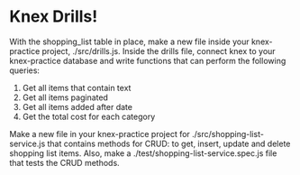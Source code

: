 # Knex Drills!

With the shopping_list table in place, make a new file inside your knex-practice project, ./src/drills.js. Inside the drills file, connect knex to your knex-practice database and write functions that can perform the following queries:
1. Get all items that contain text
2. Get all items paginated
3. Get all items added after date
4. Get the total cost for each category

Make a new file in your knex-practice project for ./src/shopping-list-service.js that contains methods for CRUD: to get, insert, update and delete shopping list items. Also, make a ./test/shopping-list-service.spec.js file that tests the CRUD methods.